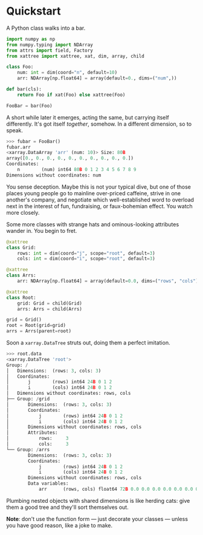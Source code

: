 # Quickstart

A Python class walks into a bar.

```python
import numpy as np
from numpy.typing import NDArray
from attrs import field, Factory
from xattree import xattree, xat, dim, array, child

class Foo:
    num: int = dim(coord="n", default=10)
    arr: NDArray[np.float64] = array(default=0., dims=("num",))

def bar(cls):
    return Foo if xat(Foo) else xattree(Foo)

FooBar = bar(Foo)
```

A short while later it emerges, acting the same, but carrying itself differently. It's got itself *together*, somehow. In a different dimension, so to speak.

```python
>>> fubar = FooBar()
fubar.arr
<xarray.DataArray 'arr' (num: 10)> Size: 80B
array([0., 0., 0., 0., 0., 0., 0., 0., 0., 0.])
Coordinates:
    n        (num) int64 80B 0 1 2 3 4 5 6 7 8 9
Dimensions without coordinates: num
```

You sense deception. Maybe this is not your typical dive, but one of those places young people go to mainline over-priced caffeine, strive in one another's company, and negotiate which well-established word to overload next in the interest of fun, fundraising, or faux-bohemian effect. You watch more closely.

Some more classes with strange hats and ominous-looking attributes wander in. You begin to fret.

```python
@xattree
class Grid:
    rows: int = dim(coord="j", scope="root", default=3)
    cols: int = dim(coord="i", scope="root", default=3)

@xattree
class Arrs:
    arr: NDArray[np.float64] = array(default=0.0, dims=("rows", "cols"))

@xattree
class Root:
    grid: Grid = child(Grid)
    arrs: Arrs = child(Arrs)

grid = Grid()
root = Root(grid=grid)
arrs = Arrs(parent=root)
```

Soon a `xarray.DataTree` struts out, doing them a perfect imitation.

```python
>>> root.data
<xarray.DataTree 'root'>
Group: /
│   Dimensions:  (rows: 3, cols: 3)
│   Coordinates:
│       j        (rows) int64 24B 0 1 2
│       i        (cols) int64 24B 0 1 2
│   Dimensions without coordinates: rows, cols
├── Group: /grid
│       Dimensions:  (rows: 3, cols: 3)
│       Coordinates:
│           j        (rows) int64 24B 0 1 2
│           i        (cols) int64 24B 0 1 2
│       Dimensions without coordinates: rows, cols
│       Attributes:
│           rows:     3
│           cols:     3
└── Group: /arrs
        Dimensions:  (rows: 3, cols: 3)
        Coordinates:
            j        (rows) int64 24B 0 1 2
            i        (cols) int64 24B 0 1 2
        Dimensions without coordinates: rows, cols
        Data variables:
            arr      (rows, cols) float64 72B 0.0 0.0 0.0 0.0 0.0 0.0 0.0 0.0 0.0
```

Plumbing nested objects with shared dimensions is like herding cats: give them a good tree and they'll sort themselves out.

**Note**: don't use the function form &mdash; just decorate your classes &mdash; unless you have good reason, like a joke to make.